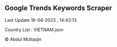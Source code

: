 

## Google Trends Keywords Scraper 
 
Last Update 16-04-2023 , 14:43:13

Country List :
VIETNAM.json



© Abdul Muttaqin 
